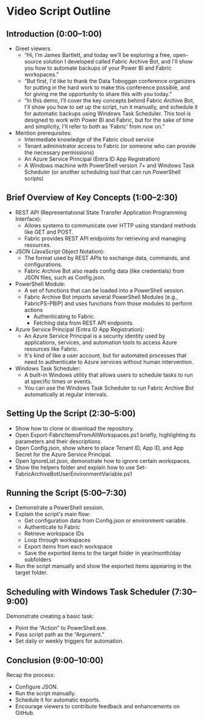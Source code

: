 # Video Script Outline

## Introduction (0:00–1:00)

- Greet viewers
  - “Hi, I’m James Bartlett, and today we’ll be exploring a free, open-source solution I developed called Fabric Archive Bot, and I'll show you how to automate backups of your Power BI and Fabric workspaces.”
  - “But first, I'd like to thank the Data Toboggan conference organizers for putting in the hard work to make this conference possible, and for giving me the opportunity to share this with you today.”
  - “In this demo, I’ll cover the key concepts behind Fabric Archive Bot, I'll show you how to set up the script, run it manually, and schedule it for automatic backups using Windows Task Scheduler. This tool is designed to work with Power BI and Fabric, but for the sake of time and simplicity, I'll refer to both as 'Fabric' from now on.”
- Mention prerequisites: 
  - Intermediate knowledge of the Fabric cloud service
  - Tenant administrator access to Fabric (or someone who can provide the necessary permissions)
  - An Azure Service Principal (Entra ID App Registration)
  - A Windows machine with PowerShell version 7+ and Windows Task Scheduler (or another scheduling tool that can run PowerShell scripts)

## Brief Overview of Key Concepts (1:00–2:30)

- REST API (Representational State Transfer Application Programming Interface):
  - Allows systems to communicate over HTTP using standard methods like GET and POST.
  - Fabric provides REST API endpoints for retrieving and managing resources.
- JSON (JavaScript Object Notation):
  - The format used by REST APIs to exchange data, commands, and configurations.
  - Fabric Archive Bot also reads config data (like credentials) from JSON files, such as Config.json.
- PowerShell Module:
  - A set of functions that can be loaded into a PowerShell session.
  - Fabric Archive Bot imports several PowerShell Modules (e.g., FabricPS-PBIP) and uses functions from those modules to perform actions
    - Authenticating to Fabric.
    - Fetching data from REST API endpoints.
- Azure Service Principal (Entra ID App Registration):
  - An Azure Service Principal is a security identity used by applications, services, and automation tools to access Azure resources like Fabric.
  - It's kind of like a user account, but for automated processes that need to authenticate to Azure services without human intervention.
- Windows Task Scheduler:
  - A built-in Windows utility that allows users to schedule tasks to run at specific times or events.
  - You can use the Windows Task Scheduler to run Fabric Archive Bot automatically at regular intervals.

## Setting Up the Script (2:30–5:00)

- Show how to clone or download the repository.
- Open Export-FabricItemsFromAllWorkspaces.ps1 briefly, highlighting its parameters and their descriptions.
- Open Config.json, show where to place Tenant ID, App ID, and App Secret for the Azure Service Principal.
- Open IgnoreList.json, demonstrate how to ignore certain workspaces.
- Show the helpers folder and explain how to use Set-FabricArchiveBotUserEnvironmentVariable.ps1

## Running the Script (5:00–7:30)

- Demonstrate a PowerShell session.
- Explain the script's main flow:
  - Get configuration data from Config.json or environment variable.
  - Authenticate to Fabric
  - Retrieve workspace IDs
  - Loop through workspaces
  - Export items from each workspace
  - Save the exported items to the target folder in year/month/day subfolders
- Run the script manually and show the exported items appearing in the target folder.

## Scheduling with Windows Task Scheduler (7:30–9:00)

Demonstrate creating a basic task:
- Point the “Action” to PowerShell.exe.
- Pass script path as the “Argument.”
- Set daily or weekly triggers for automation.

## Conclusion (9:00–10:00)

Recap the process:
- Configure JSON.
- Run the script manually.
- Schedule it for automatic exports.
- Encourage viewers to contribute feedback and enhancements on GitHub.